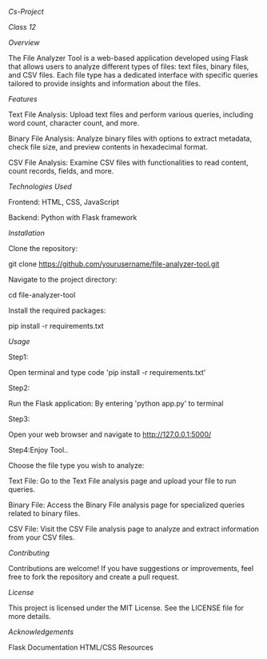*Cs-Project*

*Class 12*

*Overview*

The File Analyzer Tool is a web-based application developed using Flask that allows users to analyze different types of files: text files, binary files, and CSV files. Each file type has a dedicated interface with specific queries tailored to provide insights and information about the files.

*Features*

Text File Analysis: Upload text files and perform various queries, including word count, character count, and more.

Binary File Analysis: Analyze binary files with options to extract metadata, check file size, and preview contents in hexadecimal format.

CSV File Analysis: Examine CSV files with functionalities to read content, count records, fields, and more.

*Technologies Used*

Frontend: HTML, CSS, JavaScript

Backend: Python with Flask framework

*Installation*

Clone the repository:

git clone https://github.com/yourusername/file-analyzer-tool.git

Navigate to the project directory:

cd file-analyzer-tool

Install the required packages:

pip install -r requirements.txt

*Usage*

Step1:

Open terminal and type code 'pip install -r requirements.txt'

Step2:

Run the Flask application: By entering 'python app.py' to terminal 

Step3:

Open your web browser and navigate to http://127.0.0.1:5000/

Step4:Enjoy Tool..

Choose the file type you wish to analyze:

Text File: Go to the Text File analysis page and upload your file to run queries.

Binary File: Access the Binary File analysis page for specialized queries related to binary files.

CSV File: Visit the CSV File analysis page to analyze and extract information from your CSV files.

*Contributing*

Contributions are welcome! If you have suggestions or improvements, feel free to fork the repository and create a pull request.

*License*

This project is licensed under the MIT License. See the LICENSE file for more details.

*Acknowledgements*

Flask Documentation
HTML/CSS Resources
